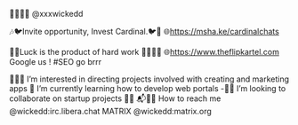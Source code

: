 👋🏾👋🏾 @xxxwickedd

🎶🐦Invite opportunity, Invest Cardinal.🐦🎵
🌐https://msha.ke/cardinalchats

💪🏾Luck is the product of hard work 🤘🏽🤘🏽
🌐https://www.theflipkartel.com
Google us ! #SEO go brrr

 👨🏽‍🏫 I’m interested in directing projects involved with creating and marketing apps
 🌱 I’m currently learning how to develop web portals
-👀👀 I’m looking to collaborate on startup projects
🤘🏽 📬🤘🏽 How to reach me @wickedd:irc.libera.chat MATRIX @wickedd:matrix.org

<!---
xxxwickedd/xxxwickedd is a ✨ special ✨ repository because its `README.md` (this file) appears on your GitHub profile.
You can click the Preview link to take a look at your changes.
--->
